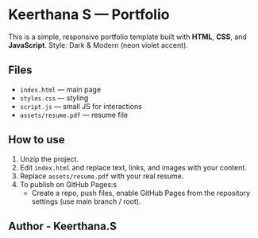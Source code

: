 # Keerthana S — Portfolio 

This is a simple, responsive portfolio template built with **HTML**, **CSS**, and **JavaScript**.
Style: Dark & Modern (neon violet accent).

## Files
- `index.html` — main page
- `styles.css` — styling
- `script.js` — small JS for interactions
- `assets/resume.pdf` — resume file

## How to use
1. Unzip the project.
2. Edit `index.html` and replace text, links, and images with your content.
3. Replace `assets/resume.pdf` with your real resume.
4. To publish on GitHub Pages:s
   - Create a repo, push files, enable GitHub Pages from the repository settings (use main branch / root).

## Author - Keerthana.S